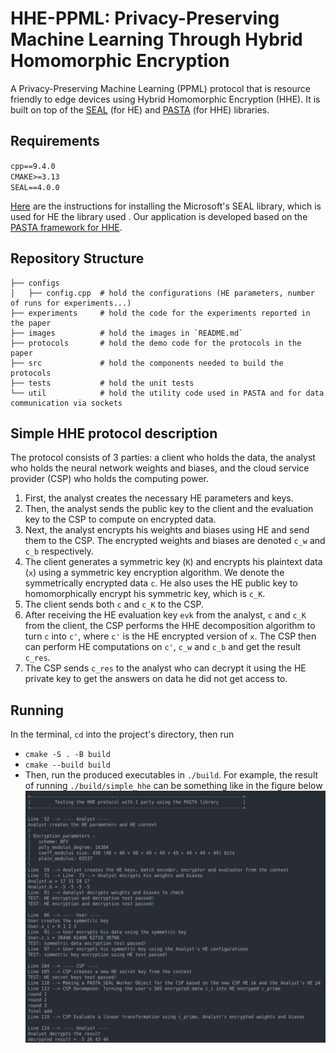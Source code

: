 # HHE-PPML: Privacy-Preserving Machine Learning Through Hybrid Homomorphic Encryption
A Privacy-Preserving Machine Learning (PPML) protocol that is resource friendly to edge devices using Hybrid Homomorphic Encryption (HHE). It is built on top of the [SEAL](https://github.com/microsoft/SEAL) (for HE) and [PASTA](https://github.com/IAIK/hybrid-HE-framework) (for HHE) libraries.

## Requirements
`cpp==9.4.0`   
`CMAKE>=3.13`  
`SEAL==4.0.0`  

[Here](https://github.com/microsoft/SEAL) are the instructions for installing the Microsoft's SEAL library, which is used for HE 
 the library used . Our application is developed based on the [PASTA framework for HHE](https://github.com/IAIK/hybrid-HE-framework).

## Repository Structure
```
├── configs              
│   ├── config.cpp  # hold the configurations (HE parameters, number of runs for experiments...)
├── experiments     # hold the code for the experiments reported in the paper
├── images          # hold the images in `README.md`
├── protocols       # hold the demo code for the protocols in the paper
├── src             # hold the components needed to build the protocols 
├── tests           # hold the unit tests
└── util            # hold the utility code used in PASTA and for data communication via sockets
 ```

## Simple HHE protocol description
The protocol consists of 3 parties: a client who holds the data, the analyst who holds the neural network weights and biases, and the cloud service provider (CSP) who holds the computing power.  
1. First, the analyst creates the necessary HE parameters and keys. 
2. Then, the analyst sends the public key to the client and the evaluation key to the CSP to compute on encrypted data.
3. Next, the analyst encrypts his weights and biases using HE and send them to the CSP. The encrypted weights and biases are denoted `c_w` and `c_b` respectively.
4. The client generates a symmetric key (`K`) and encrypts his plaintext data (`x`) using a symmetric key encryption algorithm. We denote the symmetrically encrypted data `c`. He also uses the HE public key to homomorphically encrypt his symmetric key, which is `c_K`.
5. The client sends both `c` and `c_K` to the CSP.
6. After receiving the HE evaluation key `evk` from the analyst, `c` and `c_K` from the client, the CSP performs the HHE decomposition algorithm to turn `c` into `c'`, where `c'` is the HE encrypted version of `x`. The CSP then can perform HE computations on `c'`, `c_w` and `c_b` and get the result `c_res`.
7. The CSP sends `c_res` to the analyst who can decrypt it using the HE private key to get the answers on data he did not get access to.

## Running
In the terminal, `cd` into the project's directory, then run
- `cmake -S . -B build`  
- `cmake --build build`  
- Then, run the produced executables in `./build`. For example, the result of running `./build/simple_hhe` can be something like in the figure below
![one_party_hhe](./images/one_party_hhe_run.png)
